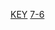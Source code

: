 [KEY](https://drive.google.com/file/d/1hlL1d_QziLBvPOfHS_TrqZhDtSUWCdnw/view?usp=sharing)
[7-6](https://docs.google.com/document/d/1hf3IvqOgQrDQVbIcFCdoZ_WTRU5sdTDDDdKogX4m0FM/edit?usp=sharing)


